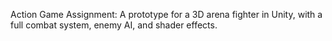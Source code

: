 Action Game Assignment: 
A prototype for a 3D arena fighter in Unity, with a full combat system, enemy AI, and shader effects. 
